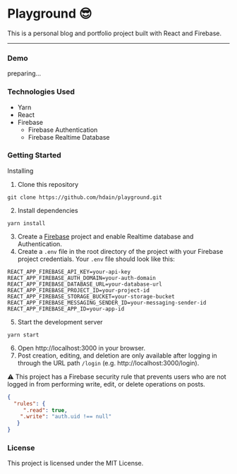 # Playground 😎

This is a personal blog and portfolio project built with React and Firebase.

---

### Demo
preparing...

### Technologies Used
- Yarn
- React
- Firebase
    - Firebase Authentication
    - Firebase Realtime Database

### Getting Started
Installing
1. Clone this repository
```
git clone https://github.com/hdain/playground.git
```
2. Install dependencies
```
yarn install
```
3. Create a [Firebase](https://firebase.google.com/?hl=ko) project and enable Realtime database and Authentication.
4. Create a `.env` file in the root directory of the project with your Firebase project credentials. Your `.env` file should look like this:

```text
REACT_APP_FIREBASE_API_KEY=your-api-key
REACT_APP_FIREBASE_AUTH_DOMAIN=your-auth-domain
REACT_APP_FIREBASE_DATABASE_URL=your-database-url
REACT_APP_FIREBASE_PROJECT_ID=your-project-id
REACT_APP_FIREBASE_STORAGE_BUCKET=your-storage-bucket
REACT_APP_FIREBASE_MESSAGING_SENDER_ID=your-messaging-sender-id
REACT_APP_FIREBASE_APP_ID=your-app-id
```
5. Start the development server
```
yarn start
```
6. Open http://localhost:3000 in your browser.
7. Post creation, editing, and deletion are only available after logging in through the URL path `/login` (e.g. http://localhost:3000/login).

⚠️ This project has a Firebase security rule that prevents users who are not logged in from performing write, edit, or delete operations on posts.
```json
{
  "rules": {
     ".read": true,
    ".write": "auth.uid !== null"
   }
}
```

### License
This project is licensed under the MIT License.

